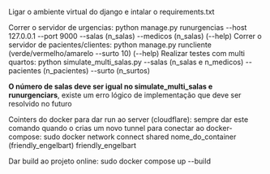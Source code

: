 Ligar o ambiente virtual do django e intalar o requirements.txt

Correr o servidor de urgencias:
python manage.py runurgencias --host 127.0.0.1 --port 9000 --salas (n_salas) --medicos (n_salas) (--help)
Correr o servidor de pacientes/clientes:
python manage.py runcliente (verde/vermelho/amarelo --surto 10) (--help)
Realizar testes com multi quartos:
python simulate_multi_salas.py --salas (n_salas e n_medicos)  --pacientes (n_pacientes) --surto (n_surtos)


**O número de salas deve ser igual no simulate_multi_salas e runurgenciars**, existe um erro lógico de implementação que 
deve ser resolvido no futuro


Cointers do docker para dar run ao server (cloudflare):
sempre dar este comando quando o crias um novo tunnel para conectar ao docker-compose:
     sudo docker network connect shared nome_do_container (friendly_engelbart)
friendly_engelbart

Dar build ao projeto online:
    sudo docker compose up --build
